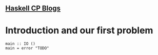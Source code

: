 [Haskell CP Blogs](index.html)
------------------------------

# Introduction and our first problem

``` sourceCode literate haskell
main :: IO ()
main = error "TODO"
```
